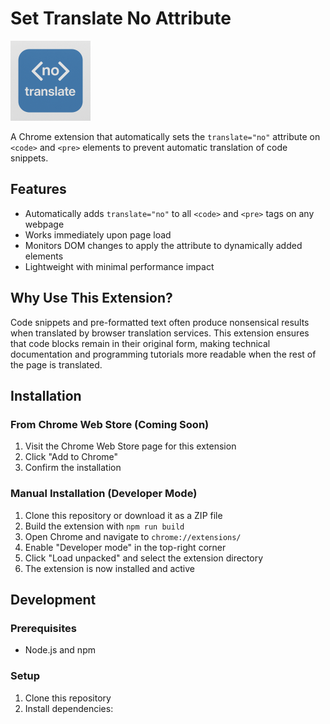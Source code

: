 # Set Translate No Attribute

<img src="no-translate.png" width="128" height="128" alt="Extension Icon">

A Chrome extension that automatically sets the `translate="no"` attribute on `<code>` and `<pre>` elements to prevent automatic translation of code snippets.

## Features

- Automatically adds `translate="no"` to all `<code>` and `<pre>` tags on any webpage
- Works immediately upon page load
- Monitors DOM changes to apply the attribute to dynamically added elements
- Lightweight with minimal performance impact

## Why Use This Extension?

Code snippets and pre-formatted text often produce nonsensical results when translated by browser translation services. This extension ensures that code blocks remain in their original form, making technical documentation and programming tutorials more readable when the rest of the page is translated.

## Installation

### From Chrome Web Store (Coming Soon)

1. Visit the Chrome Web Store page for this extension
2. Click "Add to Chrome"
3. Confirm the installation

### Manual Installation (Developer Mode)

1. Clone this repository or download it as a ZIP file
2. Build the extension with `npm run build`
3. Open Chrome and navigate to `chrome://extensions/`
4. Enable "Developer mode" in the top-right corner
5. Click "Load unpacked" and select the extension directory
6. The extension is now installed and active

## Development

### Prerequisites

- Node.js and npm

### Setup

1. Clone this repository
2. Install dependencies:
